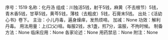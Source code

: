 序号：1519
名称：化丹汤
组成：川独活5钱，射干5钱，麻黄（不去根节）5钱，青木香5钱，甘草5钱，黄芩5钱，薄桂（去粗皮）5钱，石膏末5钱。
出处：《活幼心书》卷下。
主治：小儿丹毒，遍身燥痒，发热烦啼。
加减：None
功效：解利丹毒。
用法用量：上(口父)咀。每服2钱，水1盏，煎7分，温服，不拘时候。
制备方法：None
临床应用：None
各家论述：None
用药禁忌：None
附注：None
